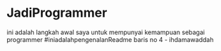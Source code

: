 # JadiProgrammer
ini adalah langkah awal saya untuk mempunyai kemampuan sebagai programmer
#iniadalahpengenalanReadme
baris no 4 - ihdamawaddah
